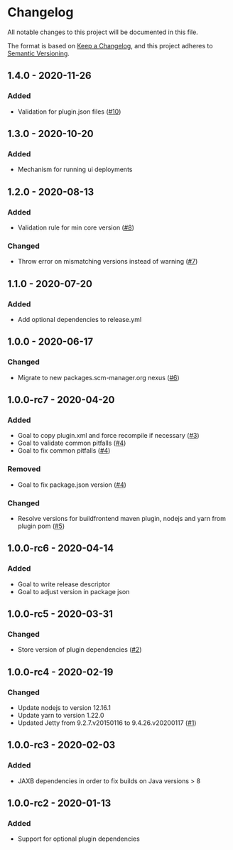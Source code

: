 # Changelog

All notable changes to this project will be documented in this file.

The format is based on [Keep a Changelog](https://keepachangelog.com/en/1.0.0/),
and this project adheres to [Semantic Versioning](https://semver.org/spec/v2.0.0.html).

## 1.4.0 - 2020-11-26
### Added
- Validation for plugin.json files ([#10](https://github.com/scm-manager/smp-maven-plugin/pull/10))

## 1.3.0 - 2020-10-20
### Added
- Mechanism for running ui deployments

## 1.2.0 - 2020-08-13
### Added
- Validation rule for min core version ([#8](https://github.com/scm-manager/smp-maven-plugin/pull/8))
### Changed
- Throw error on mismatching versions instead of warning ([#7](https://github.com/scm-manager/smp-maven-plugin/pull/7))

## 1.1.0 - 2020-07-20
### Added
- Add optional dependencies to release.yml

## 1.0.0 - 2020-06-17
### Changed
- Migrate to new packages.scm-manager.org nexus ([#6](https://github.com/scm-manager/smp-maven-plugin/pull/6))

## 1.0.0-rc7 - 2020-04-20
### Added
- Goal to copy plugin.xml and force recompile if necessary ([#3](https://github.com/scm-manager/smp-maven-plugin/pull/3))
- Goal to validate common pitfalls ([#4](https://github.com/scm-manager/smp-maven-plugin/pull/4))
- Goal to fix common pitfalls ([#4](https://github.com/scm-manager/smp-maven-plugin/pull/4))

### Removed
- Goal to fix package.json version ([#4](https://github.com/scm-manager/smp-maven-plugin/pull/4))

### Changed
- Resolve versions for buildfrontend maven plugin, nodejs and yarn from plugin pom ([#5](https://github.com/scm-manager/smp-maven-plugin/pull/5))

## 1.0.0-rc6 - 2020-04-14
### Added
- Goal to write release descriptor
- Goal to adjust version in package json

## 1.0.0-rc5 - 2020-03-31

### Changed
- Store version of plugin dependencies ([#2](https://github.com/scm-manager/smp-maven-plugin/pull/2))

## 1.0.0-rc4 - 2020-02-19

### Changed

- Update nodejs to version 12.16.1
- Update yarn to version 1.22.0
- Updated Jetty from 9.2.7.v20150116 to 9.4.26.v20200117 ([#1](https://github.com/scm-manager/smp-maven-plugin/pull/1))

## 1.0.0-rc3 - 2020-02-03

### Added

- JAXB dependencies in order to fix builds on Java versions > 8

## 1.0.0-rc2 - 2020-01-13

### Added

- Support for optional plugin dependencies
